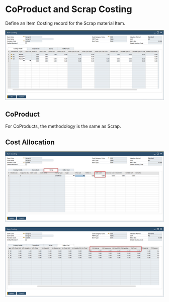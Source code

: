 # CoProduct and Scrap Costing

Define an Item Costing record for the Scrap material Item.

![Scrap](./media/scrap-costing.png)

## CoProduct

For CoProducts, the methodology is the same as Scrap.

## Cost Allocation

![Scrap](./media/scrap-costing-2.png)

![Scrap](./media/scrap-costing-3.png)
